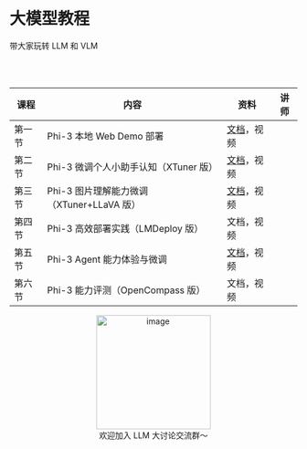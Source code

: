 # 大模型教程

带大家玩转 LLM 和 VLM 

</br>
</br>

<div align='center'>

| 课程   | 内容                                        | 资料                                | 讲师 |
| ------ | ------------------------------------------- | ----------------------------------- | -----------------------------------  |
| 第一节 | Phi-3 本地 Web Demo 部署                  | [文档](./docs/hello_world.md)，视频 | |
| 第二节 | Phi-3 微调个人小助手认知（XTuner 版）     | [文档](./docs/assistant.md)，视频   |  |
| 第三节 | Phi-3 图片理解能力微调（XTuner+LLaVA 版） | [文档](./docs/llava.md)，视频       |  |
| 第四节 | Phi-3 高效部署实践（LMDeploy 版）         | 文档，视频                          |  |
| 第五节 | Phi-3 Agent 能力体验与微调                | [文档](./docs/agent.md)，视频       |  |
| 第六节 | Phi-3 能力评测（OpenCompass 版）          | 文档，视频                          |   |

</div>

<div align="center">
  <img src="https://github.com/SmartFlowAI/Phi-Tutorial/assets/25839884/ff4eb45e-f521-40a2-8501-cb179c5c8d52" alt="image" width="200" height="200">
</div>

<div align="center">
欢迎加入 LLM 大讨论交流群～
</div>

